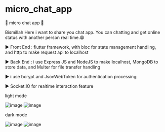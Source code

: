 # micro_chat_app
📱 micro chat app 📱

Bismillah 
Here i want to share you chat app. You can chatting and get online status with another person real time.😁

▶️ Front End : flutter framework, with bloc for state management handling, and http to make request api to localhost

▶️ Back End : i use Express JS and NodeJS to make localhost, MongoDB to store data, and Multer for file transfer handling

▶️ i use bcrypt and JsonWebToken for authentication processing

▶️ Socket.IO for realtime interaction feature


light mode 


![image](https://github.com/user-attachments/assets/17099e55-b98b-4b0b-b8c9-b30def0fc90b)
![image](https://github.com/user-attachments/assets/c4868c94-e98a-4211-b312-c9ad20789427)

dark mode


![image](https://github.com/user-attachments/assets/0594a261-305d-4a97-8d87-e261737da7cb)
![image](https://github.com/user-attachments/assets/862b692e-2595-471b-869e-397423665d77)



